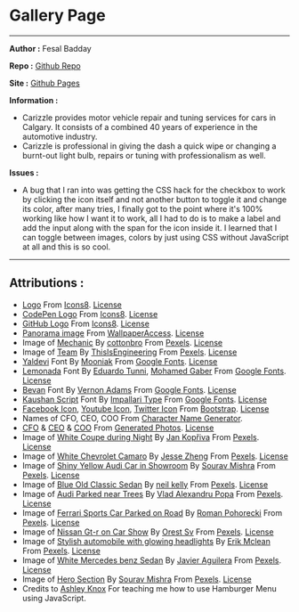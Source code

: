 # Gallery Page

---

**Author :** Fesal Badday

**Repo :** [Github Repo](https://github.com/FesalBadday/gallery-page)

**Site :** [Github Pages](https://FesalBadday.github.io/gallery-page)

**Information :**

 - Carizzle provides motor vehicle repair and tuning services for cars in Calgary. It consists of a combined 40 years of experience in the automotive industry.
 - Carizzle is professional in giving the dash a quick wipe or changing a burnt-out light bulb, repairs or tuning with professionalism as well.

**Issues :**

 - A bug that I ran into was getting the CSS hack for the checkbox to work by clicking the icon itself and not another button to toggle it and change its color, after many tries, I finally got to the point where it's 100% working like how I want it to work, all I had to do is to make a label and add the input along with the span for the icon inside it. I learned that I can toggle between images, colors by just using CSS without JavaScript at all and this is so cool.

---

## Attributions :

- [Logo](https://icons8.com/icon/XQpKqhk-sEvL/flood-car) From [Icons8](https://icons8.com). [License](https://icons8.com/license)
- [CodePen Logo](https://icons8.com/icon/38382/codepen) From [Icons8](https://icons8.com). [License](https://icons8.com/license)
- [GitHub Logo](https://icons8.com/icon/12599/github) From [Icons8](https://icons8.com). [License](https://icons8.com/license)
- [Panorama image](https://fesalbadday.github.io/gallery-page/assets/images/pano.jpg) From [WallpaperAccess](https://wallpaperaccess.com/dual-screen-car). [License](https://wallpaperaccess.com/faq#personaluse)
- Image of [Mechanic](https://www.pexels.com/photo/man-in-blue-long-sleeve-shirt-and-gray-pants-standing-beside-black-car-4489732) By [cottonbro](https://www.pexels.com/@cottonbro) From [Pexels](https://www.pexels.com). [License](https://www.pexels.com/license)
- Image of [Team](https://www.pexels.com/sk-sk/fotka/auto-kolegovia-technologie-stroje-3862627) By [ThisIsEngineering](https://www.pexels.com/sk-sk/@thisisengineering) From [Pexels](https://www.pexels.com). [License](https://www.pexels.com/license)
- [Yaldevi](https://fonts.google.com/specimen/Yaldevi?query=Yaldevi) Font By [Mooniak](https://fonts.google.com/?query=Mooniak) From [Google Fonts](https://fonts.google.com). [License](https://developers.google.com/fonts)
- [Lemonada](https://fonts.google.com/specimen/Lemonada?query=Lemonada) Font By [Eduardo Tunni](https://fonts.google.com/?query=Eduardo+Tunni), [Mohamed Gaber](https://fonts.google.com/?query=Mohamed+Gaber) From [Google Fonts](https://fonts.google.com). [License](https://developers.google.com/fonts)
- [Bevan](https://fonts.google.com/specimen/Bevan?query=Bevan) Font By [Vernon Adams](https://fonts.google.com/?query=Vernon+Adams) From [Google Fonts](https://fonts.google.com). [License](https://developers.google.com/fonts)
- [Kaushan Script](https://fonts.google.com/specimen/Kaushan+Script?query=Kaushan+Script) Font By [Impallari Type](https://fonts.google.com/?query=Impallari+Type) From [Google Fonts](https://fonts.google.com). [License](https://developers.google.com/fonts)
- [Facebook Icon](https://icons.getbootstrap.com/icons/facebook), [Youtube Icon](https://icons.getbootstrap.com/icons/youtube), [Twitter Icon](https://icons.getbootstrap.com/icons/twitter) From [Bootstrap](https://icons.getbootstrap.com/). [License](https://github.com/twbs/icons/blob/main/LICENSE.md)
- Names of CFO, CEO, COO From [Character Name Generator](https://blog.reedsy.com/character-name-generator).
- [CFO](https://generated.photos/face/joyfull-white-adult-male-with-short-brown-hair-and-brown-eyes--5e68085a6d3b380006d54871) & [CEO](https://fesalbadday.github.io/gallery-page/assets/images/lucie-leclair.png) & [COO](https://fesalbadday.github.io/gallery-page/assets/images/afon-dewey.png) From [Generated Photos](https://generated.photos). [License](https://generated.photos/faq)
- Image of [White Coupe during Night](https://www.pexels.com/photo/parked-white-coupe-during-night-3354648) By [Jan Kopřiva](https://www.pexels.com/@koprivakart) From [Pexels](https://www.pexels.com). [License](https://www.pexels.com/license)
- Image of [White Chevrolet Camaro](https://www.pexels.com/photo/close-up-photography-of-white-chevrolet-camaro-1213294) By [Jesse Zheng](https://www.pexels.com/@jessef11) From [Pexels](https://www.pexels.com). [License](https://www.pexels.com/license)
- Image of [Shiny Yellow Audi Car in Showroom](https://www.pexels.com/photo/shiny-yellow-audi-car-in-showroom-1149831) By [Sourav Mishra](https://www.pexels.com/@photosbymishra) From [Pexels](https://www.pexels.com). [License](https://www.pexels.com/license)
- Image of [Blue Old Classic Sedan](https://www.pexels.com/photo/blue-sedan-712618/) By [neil kelly](https://www.pexels.com/@peely) From [Pexels](https://www.pexels.com). [License](https://www.pexels.com/license)
- Image of [Audi Parked near Trees](https://www.pexels.com/photo/photo-of-audi-parked-near-trees-1402787/) By [Vlad Alexandru Popa](https://www.pexels.com/@vladalex94) From [Pexels](https://www.pexels.com). [License](https://www.pexels.com/license)
- Image of [Ferrari Sports Car Parked on Road](https://www.pexels.com/photo/photo-of-ferrari-sports-car-parked-on-road-2664399/) By [Roman Pohorecki](https://www.pexels.com/@romanp) From [Pexels](https://www.pexels.com). [License](https://www.pexels.com/license)
- Image of [Nissan Gt-r on Car Show](https://www.pexels.com/photo/nissan-gt-r-on-car-show-inside-building-2062551) By [Orest Sv](https://www.pexels.com/@orestsv) From [Pexels](https://www.pexels.com). [License](https://www.pexels.com/license)
- Image of [Stylish automobile with glowing headlights](https://www.pexels.com/photo/stylish-automobile-with-glowing-headlights-on-parking-5214397) By [Erik Mclean](https://www.pexels.com/@introspectivedsgn) From [Pexels](https://www.pexels.com). [License](https://www.pexels.com/license)
- Image of [White Mercedes benz Sedan](https://www.pexels.com/photo/white-mercedes-benz-sedan-2611710) By [Javier Aguilera](https://www.pexels.com/@jamphotography) From [Pexels](https://www.pexels.com). [License](https://www.pexels.com/license)
- Image of [Hero Section](https://www.pexels.com/photo/grey-coupe-on-road-3136673) By [Sourav Mishra](https://www.pexels.com/@photosbymishra) From [Pexels](https://www.pexels.com). [License](https://www.pexels.com/license)
- Credits to [Ashley Knox](https://github.com/lilyx13) For teaching me how to use Hamburger Menu using JavaScript. 